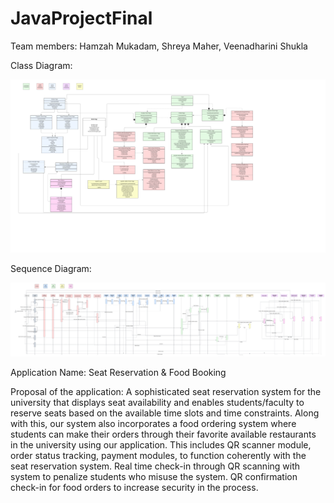 # JavaProjectFinal
Team members: Hamzah Mukadam, Shreya Maher, Veenadharini Shukla



Class Diagram:


<img src="Class Diagram -Info 5100 Final Project.png" alt="Alt text" title="Class Diagram">


Sequence Diagram:


<img src="Sequence Diagram- Info5100 Final Project.png" alt="Alt text" title="Sequence Diagram">










Application Name: Seat Reservation & Food Booking


Proposal of the application: A sophisticated seat reservation system for the university that displays seat availability and enables students/faculty to reserve seats based on the available time slots and time constraints. Along with this, our system also incorporates a food ordering system where students can make their orders through their favorite available restaurants in the university using our application. This includes QR scanner module, order status tracking, payment modules, to function coherently with the seat reservation system.
Real time check-in through QR scanning with system to penalize students who misuse the system. QR confirmation check-in for food orders to increase security in the process.

